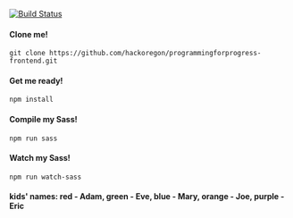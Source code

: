 

[![Build Status](https://travis-ci.org/pitonisaX/programmingforprogress-frontend.svg?branch=master)](https://travis-ci.org/pitonisaX/programmingforprogress-frontend)


#### Clone me!

`git clone https://github.com/hackoregon/programmingforprogress-frontend.git`

#### Get me ready!

`npm install`

#### Compile my Sass!

`npm run sass`

#### Watch my Sass!

`npm run watch-sass`

#### kids' names: red - Adam, green - Eve, blue - Mary, orange - Joe, purple - Eric

